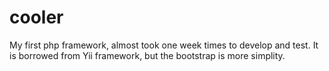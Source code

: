 cooler
======

My first php framework, almost took one week times to develop and test. It is borrowed from Yii framework, but the bootstrap is more simplity.
